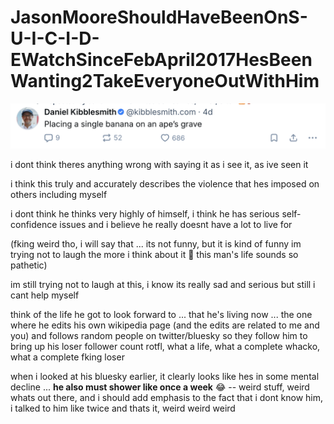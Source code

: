 # JasonMooreShouldHaveBeenOnS-U-I-C-I-D-EWatchSinceFebApril2017HesBeenWanting2TakeEveryoneOutWithHim

![img](the-contents-of-this-post-are-not-related-to-the-title-of-this-repos_not-at-all_its-just-funny_the-post-that-is.png)

i dont think theres anything wrong with saying it as i see it, as ive seen it

i think this truly and accurately describes the violence that hes imposed on others including myself 

i dont think he thinks very highly of himself, i think he has serious self-confidence issues and i believe he really doesnt have a lot to live for

(fking weird tho, i will say that ... its not funny, but it is kind of funny im trying not to laugh the more i think about it 🤭 this man's life sounds so pathetic)

im still trying not to laugh at this, i know its really sad and serious but still i cant help myself

think of the life he got to look forward to ... that he's living now ... the one where he edits his own wikipedia page (and the edits are related to me and you) and follows random people on twitter/bluesky so they follow him to bring up his loser follower count rotfl, what a life, what a complete whacko, what a complete fking loser

when i looked at his bluesky earlier, it clearly looks like hes in some mental decline ... __he also must shower like once a week__ 😂 -- weird stuff, weird whats out there, and i should add emphasis to the fact that i dont know him, i talked to him like twice and thats it, weird weird weird
